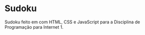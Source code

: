 # Sudoku
Sudoku feito em com HTML, CSS e JavaScript para a Disciplina de Programação para Internet 1.
